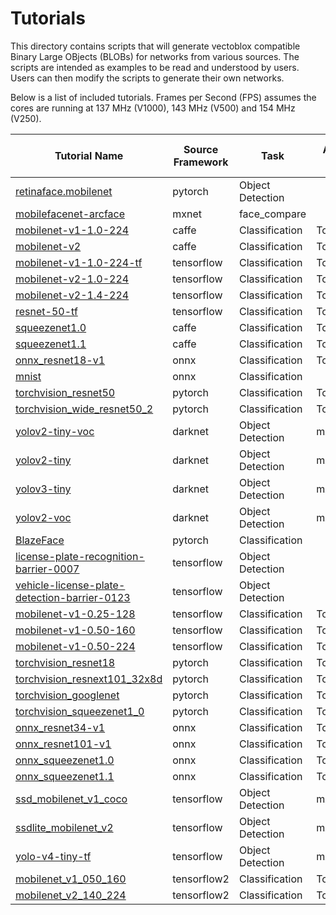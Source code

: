 # Tutorials

This directory contains scripts that will generate vectoblox compatible
Binary Large OBjects (BLOBs) for networks from various sources. The scripts
are intended as examples to be read and understood by users. Users can then
modify the scripts to generate their own networks.

Below is a list of included tutorials. Frames per Second (FPS) assumes the cores are running at 137 MHz (V1000), 143 MHz (V500) and 154 MHz (V250).



| Tutorial Name | Source Framework| Task  |Accuracy Metric|Accuracy Score FP32 / 8-bit |V1000 fps   |V500 fps   |V250 fps   | More information |
| ------------- |-----------------|-------|---------------|--------------|------------|-----------|-----------|----|
|[retinaface.mobilenet](pytorch/retinaface.mobilenet/retinaface.mobilenet.sh)|pytorch|Object Detection|||77.19|64.90|33.87|[More Info]()|
|[mobilefacenet-arcface](mxnet/mobilefacenet-arcface/mobilefacenet-arcface.sh)|mxnet|face_compare|||122.15|99.38|54.42|[More Info](https://github.com/openvinotoolkit/open_model_zoo/blob/master/models/public/face-recognition-mobilefacenet-arcface/model.yml)|
|[mobilenet-v1-1.0-224](caffe/mobilenet-v1-1.0-224/mobilenet-v1-1.0-224.sh)|caffe|Classification|Top1|70.04/69.42|85.49|58.06|28.38|[More Info](https://github.com/opencv/open_model_zoo/blob/2021.3/models/public/mobilenet-v1-1.0-224/mobilenet-v1-1.0-224.md)|
|[mobilenet-v2](caffe/mobilenet-v2/mobilenet-v2.sh)|caffe|Classification|Top1|71.9/71.44|67.58|52.34|26.87|[More Info](https://github.com/opencv/open_model_zoo/blob/2021.3/models/public/mobilenet-v2/mobilenet-v2.md)|
|[mobilenet-v1-1.0-224-tf](tensorflow/mobilenet-v1-1.0-224-tf/mobilenet-v1-1.0-224-tf.sh)|tensorflow|Classification|Top1|72.18/71.62|85.53|59.00|28.72|[More Info](https://github.com/opencv/open_model_zoo/blob/2021.3/models/public/mobilenet-v1-1.0-224-tf/mobilenet-v1-1.0-224-tf.md)|
|[mobilenet-v2-1.0-224](tensorflow/mobilenet-v2-1.0-224/mobilenet-v2-1.0-224.sh)|tensorflow|Classification|Top1|72.44/72.16|80.47|65.86|35.03|[More Info](https://github.com/opencv/open_model_zoo/blob/2021.3/models/public/mobilenet-v2-1.0-224/mobilenet-v2-1.0-224.md)|
|[mobilenet-v2-1.4-224](tensorflow/mobilenet-v2-1.4-224/mobilenet-v2-1.4-224.sh)|tensorflow|Classification|Top1|75.12/74.64|52.25|40.98|21.42|[More Info](https://github.com/opencv/open_model_zoo/blob/2021.3/models/public/mobilenet-v2-1.4-224/mobilenet-v2-1.4-224.md)|
|[resnet-50-tf](tensorflow/resnet-50-tf/resnet-50-tf.sh)|tensorflow|Classification|Top1|76.9/76.68|15.53|8.42|4.33|[More Info](https://github.com/openvinotoolkit/open_model_zoo/blob/2021.3/models/public/resnet-50-tf/resnet-50-tf.md)|
|[squeezenet1.0](caffe/squeezenet1.0/squeezenet1.0.sh)|caffe|Classification|Top1|57.08/57.1|66.95|44.20|22.05|[More Info](https://github.com/openvinotoolkit/open_model_zoo/blob/2021.3/models/public/squeezenet1.0/squeezenet1.0.md)|
|[squeezenet1.1](caffe/squeezenet1.1/squeezenet1.1.sh)|caffe|Classification|Top1|58.98/58.74|120.37|85.07|43.34|[More Info](https://github.com/openvinotoolkit/open_model_zoo/blob/2021.3/models/public/squeezenet1.1/squeezenet1.1.md)|
|[onnx_resnet18-v1](onnx/onnx_resnet18-v1/onnx_resnet18-v1.sh)|onnx|Classification|Top1|70.12/69.94|42.91|25.48|13.11|[More Info](https://github.com/onnx/models/tree/main/vision/classification/resnet)|
|[mnist](onnx/mnist/mnist.sh)|onnx|Classification|||5054.23|5280.65|4484.57|[More Info](https://github.com/onnx/models/tree/main/vision/classification/mnist)|
|[torchvision_resnet50](pytorch/torchvision_resnet50/torchvision_resnet50.sh)|pytorch|Classification|Top1|75.62/75.32|15.56|8.44|4.33|[More Info](https://pytorch.org/docs/stable/torchvision/models.html)|
|[torchvision_wide_resnet50_2](pytorch/torchvision_wide_resnet50_2/torchvision_wide_resnet50_2.sh)|pytorch|Classification|Top1|77.32/77.42||||[More Info](https://pytorch.org/docs/stable/torchvision/models.html)|
|[yolov2-tiny-voc](darknet/yolov2-tiny-voc/yolov2-tiny-voc.sh)|darknet|Object Detection|mAP(VOC)|54.05/53.06|23.41|13.88|7.81|[More Info](https://pjreddie.com/darknet/yolo/)|
|[yolov2-tiny](darknet/yolov2-tiny/yolov2-tiny.sh)|darknet|Object Detection|mAP(COCO)|22.28/22.06|28.27|17.23|9.58|[More Info](https://pjreddie.com/darknet/yolo/)|
|[yolov3-tiny](darknet/yolov3-tiny/yolov3-tiny.sh)|darknet|Object Detection|mAP(COCO)|35.42/34.49|28.00|17.09|9.19|[More Info](https://pjreddie.com/darknet/yolo/)|
|[yolov2-voc](darknet/yolov2-voc/yolov2-voc.sh)|darknet|Object Detection|mAP(VOC)|74.79/74.13|6.21|3.44|1.67|[More Info](https://pjreddie.com/darknet/yolo/)|
|[BlazeFace](pytorch/BlazeFace/BlazeFace.sh)|pytorch|Classification|||274.80|255.21|152.99|[More Info](https://github.com/hollance/BlazeFace-PyTorch)|
|[license-plate-recognition-barrier-0007](tensorflow/license-plate-recognition-barrier-0007/license-plate-recognition-barrier-0007.sh)|tensorflow|Object Detection|||167.91|133.99|83.91|[More Info](https://github.com/openvinotoolkit/open_model_zoo/blob/master/models/public/)|
|[vehicle-license-plate-detection-barrier-0123](tensorflow/vehicle-license-plate-detection-barrier-0123/vehicle-license-plate-detection-barrier-0123.sh)|tensorflow|Object Detection|||94.84|90.64|20.72|[More Info](https://github.com/openvinotoolkit/open_model_zoo/blob/master/models/public/)|
|[mobilenet-v1-0.25-128](tensorflow/mobilenet-v1-0.25-128/mobilenet-v1-0.25-128.sh)|tensorflow|Classification|Top1|37.74/37.66|781.33|726.72|471.34|[More Info](https://github.com/opencv/open_model_zoo/blob/2021.3/models/public/mobilenet-v1-0.25-128/mobilenet-v1-0.25-128.md)|
|[mobilenet-v1-0.50-160](tensorflow/mobilenet-v1-0.50-160/mobilenet-v1-0.50-160.sh)|tensorflow|Classification|Top1|57.5/55.14|308.72|253.22|161.37|[More Info](https://github.com/opencv/open_model_zoo/blob/2021.3/models/public/mobilenet-v1-0.50-160/mobilenet-v1-0.50-160.md)|
|[mobilenet-v1-0.50-224](tensorflow/mobilenet-v1-0.50-224/mobilenet-v1-0.50-224.sh)|tensorflow|Classification|Top1|63.4/62.86|200.23|160.00|83.91|[More Info](https://github.com/opencv/open_model_zoo/blob/2021.3/models/public/mobilenet-v1-0.50-224/mobilenet-v1-0.50-224.md)|
|[torchvision_resnet18](pytorch/torchvision_resnet18/torchvision_resnet18.sh)|pytorch|Classification|Top1|68.54/68.3|42.96|25.49|13.12|[More Info](https://pytorch.org/docs/stable/torchvision/models.html)|
|[torchvision_resnext101_32x8d](pytorch/torchvision_resnext101_32x8d/torchvision_resnext101_32x8d.sh)|pytorch|Classification|Top1|78.94/77.6||||[More Info](https://pytorch.org/docs/stable/torchvision/models.html)|
|[torchvision_googlenet](pytorch/torchvision_googlenet/torchvision_googlenet.sh)|pytorch|Classification|Top1|62.16/61.92|34.77|24.23|13.21|[More Info](https://pytorch.org/docs/stable/torchvision/models.html)|
|[torchvision_squeezenet1_0](pytorch/torchvision_squeezenet1_0/torchvision_squeezenet1_0.sh)|pytorch|Classification|Top1|55.7/51.72|58.00|36.09|17.71|[More Info](https://pytorch.org/docs/stable/torchvision/models.html)|
|[onnx_resnet34-v1](onnx/onnx_resnet34-v1/onnx_resnet34-v1.sh)|onnx|Classification|Top1|74.14/73.92|23.36|13.52|7.10|[More Info](https://github.com/onnx/models/tree/main/vision/classification/resnet)|
|[onnx_resnet101-v1](onnx/onnx_resnet101-v1/onnx_resnet101-v1.sh)|onnx|Classification|Top1|76.84/76.38|10.75|6.24|3.21|[More Info](https://github.com/onnx/models/tree/main/vision/classification/resnet)|
|[onnx_squeezenet1.0](onnx/onnx_squeezenet1.0/onnx_squeezenet1.0.sh)|onnx|Classification|Top1|55.38/55.0|138.15|96.00|49.81|[More Info](https://github.com/onnx/models/tree/main/vision/classification/squeezenet)|
|[onnx_squeezenet1.1](onnx/onnx_squeezenet1.1/onnx_squeezenet1.1.sh)|onnx|Classification|Top1|56.52/54.48|99.54|61.46|30.47|[More Info](https://github.com/onnx/models/tree/main/vision/classification/squeezenet)|
|[ssd_mobilenet_v1_coco](tensorflow/ssd_mobilenet_v1_coco/ssd_mobilenet_v1_coco.sh)|tensorflow|Object Detection|mAP(COCO)|14.12/14.03|39.61|26.01|9.75|[More Info](https://github.com/opencv/open_model_zoo/blob/2021.3/models/public/ssd_mobilenet_v1_coco/ssd_mobilenet_v1_coco.md)|
|[ssdlite_mobilenet_v2](tensorflow/ssdlite_mobilenet_v2/ssdlite_mobilenet_v2.sh)|tensorflow|Object Detection|mAP(COCO)|14.52/14.01|37.26|29.01|16.08|[More Info](https://github.com/openvinotoolkit/open_model_zoo/blob/2021.3/models/public/ssdlite_mobilenet_v2/ssdlite_mobilenet_v2.md)|
|[yolo-v4-tiny-tf](tensorflow/yolo-v4-tiny-tf/yolo-v4-tiny-tf.sh)|tensorflow|Object Detection|mAP(COCO)|39.61/38.78|22.33|13.28|6.29|[More Info](https://github.com/openvinotoolkit/open_model_zoo/blob/2021.4/models/public/yolo-v4-tiny-tf/yolo-v4-tiny-tf.md)|
|[mobilenet_v1_050_160](tensorflow2/mobilenet_v1_050_160/mobilenet_v1_050_160.sh)|tensorflow2|Classification|Top1|57.52/55.1|321.93|262.11|165.16|[More Info](https://tfhub.dev/google/imagenet/mobilenet_v1_050_160/classification/5)|
|[mobilenet_v2_140_224](tensorflow2/mobilenet_v2_140_224/mobilenet_v2_140_224.sh)|tensorflow2|Classification|Top1|75.12/74.62|52.75|41.21|21.42|[More Info](https://tfhub.dev/google/imagenet/mobilenet_v2_140_224/classification/5)|